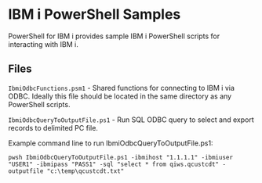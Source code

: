# IBM i PowerShell Samples
PowerShell for IBM i provides sample IBM i PowerShell scripts for interacting with IBM i.

## Files
```IbmiOdbcFunctions.psm1``` - Shared functions for connecting to IBM i via ODBC. Ideally this file should be located in the same directory as any PowerShell scripts.

```IbmiOdbcQueryToOutputFile.ps1``` - Run SQL ODBC query to select and export records to delimited PC file.   

Example command line to run IbmiOdbcQueryToOutputFile.ps1:   
```
pwsh IbmiOdbcQueryToOutputFile.ps1 -ibmihost "1.1.1.1" -ibmiuser "USER1" -ibmipass "PASS1" -sql "select * from qiws.qcustcdt" -outputfile "c:\temp\qcustcdt.txt"
```
